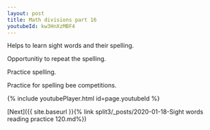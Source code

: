```yaml
---
layout: post
title: Math divisions part 16
youtubeId: kw3HnXzMBF4
---
```

 
 
Helps to learn sight words and their spelling.

Opportunitiy to repeat the spelling. 

Practice spelling. 
 
Practice for spelling bee competitions. 
 
{% include youtubePlayer.html id=page.youtubeId %}
 
 

[Next]({{ site.baseurl }}{% link  split3/_posts/2020-01-18-Sight words reading practice 120.md%})
 
